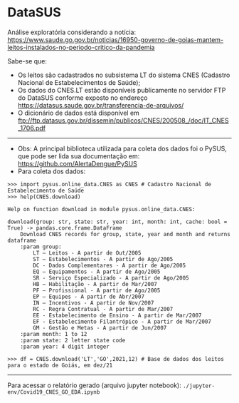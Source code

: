 # DataSUS

Análise exploratória considerando a notícia: https://www.saude.go.gov.br/noticias/16950-governo-de-goias-mantem-leitos-instalados-no-periodo-critico-da-pandemia

Sabe-se que:
* Os leitos são cadastrados no subsistema LT do sistema CNES (Cadastro Nacional de Estabelecimentos de Saúde);
* Os dados do CNES.LT estão disponíveis publicamente no servidor FTP do DataSUS conforme exposto no endereço https://datasus.saude.gov.br/transferencia-de-arquivos/
* O dicionário de dados está disponível em ftp://ftp.datasus.gov.br/dissemin/publicos/CNES/200508_/doc/IT_CNES_1706.pdf
---
* Obs: A principal biblioteca utilizada para coleta dos dados foi o PySUS, que pode ser lida sua documentação em: https://github.com/AlertaDengue/PySUS
* Para coleta dos dados:
```
>>> import pysus.online_data.CNES as CNES # Cadastro Nacional de Estabelecimento de Saúde
>>> help(CNES.download)

Help on function download in module pysus.online_data.CNES:

download(group: str, state: str, year: int, month: int, cache: bool = True) -> pandas.core.frame.DataFrame
    Download CNES records for group, state, year and month and returns dataframe
    :param group:
        LT – Leitos - A partir de Out/2005
        ST – Estabelecimentos - A partir de Ago/2005
        DC - Dados Complementares - A partir de Ago/2005
        EQ – Equipamentos - A partir de Ago/2005
        SR - Serviço Especializado - A partir de Ago/2005
        HB – Habilitação - A partir de Mar/2007
        PF – Profissional - A partir de Ago/2005
        EP – Equipes - A partir de Abr/2007
        IN – Incentivos - A partir de Nov/2007
        RC - Regra Contratual - A partir de Mar/2007
        EE - Estabelecimento de Ensino - A partir de Mar/2007
        EF - Estabelecimento Filantrópico - A partir de Mar/2007
        GM - Gestão e Metas - A partir de Jun/2007
    :param month: 1 to 12
    :param state: 2 letter state code
    :param year: 4 digit integer

>>> df = CNES.download('LT','GO',2021,12) # Base de dados dos leitos para o estado de Goiás, em dez/21
```
---
Para acessar o relatório gerado (arquivo jupyter notebook): ```./jupyter-env/Covid19_CNES_GO_EDA.ipynb```
